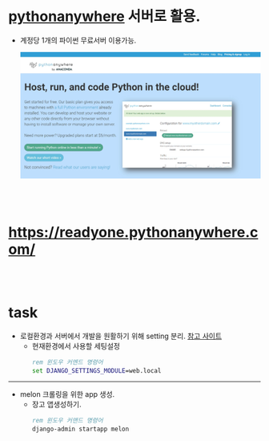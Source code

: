 # <a href='https://www.pythonanywhere.com/'> pythonanywhere</a> 서버로 활용.

- 계정당 1개의 파이썬 무료서버 이용가능.

  <img src='media/mainPageOfPythonanywhere.jpg'>

<br>
<br>

# https://readyone.pythonanywhere.com/

<br>
<br>

# task

- 로컬환경과 서버에서 개발을 원활하기 위해 setting 분리. <a href="https://wikidocs.net/75560">참고 사이트</a>
  - 현재환경에서 사용할 세팅설정
    ```cmd
    rem 윈도우 커멘드 명령어
    set DJANGO_SETTINGS_MODULE=web.local
    ```

---

- melon 크롤링을 위한 app 생성.
  - 장고 앱생성하기.
    ```cmd
    rem 윈도우 커맨드 명령어
    django-admin startapp melon
    ```
